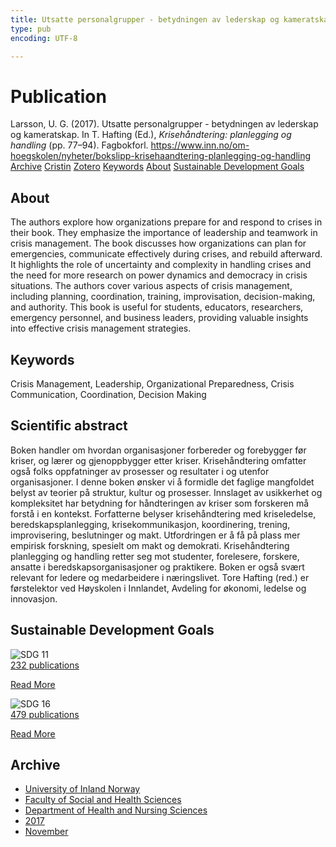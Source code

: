 ```yaml
---
title: Utsatte personalgrupper - betydningen av lederskap og kameratskap
type: pub
encoding: UTF-8

---
```

<h1>Publication</h1>
<article id="csl-bib-container-YQXXFYL6" class="csl-bib-container">
  <div class="csl-bib-body"> <div class="csl-entry">Larsson, U. G. (2017). Utsatte personalgrupper - betydningen av lederskap og kameratskap. In T. Hafting (Ed.), <i>Krisehåndtering: planlegging og handling</i> (pp. 77–94). Fagbokforl. <a href="https://www.inn.no/om-hoegskolen/nyheter/bokslipp-krisehaandtering-planlegging-og-handling">https://www.inn.no/om-hoegskolen/nyheter/bokslipp-krisehaandtering-planlegging-og-handling</a></div> </div>
  <div class="csl-bib-buttons">
    <a href="#taxonomy-article-YQXXFYL6" alt="archive" class="csl-bib-button">Archive</a>
    <a href="https://app.cristin.no/results/show.jsf?id=1514281" alt="Cristin" class="csl-bib-button">Cristin</a>
    <a href="http://zotero.org/groups/5881554/items/YQXXFYL6" alt="Zotero" class="csl-bib-button">Zotero</a>
    <a href="#keywords-article-YQXXFYL6" alt="keywords" class="csl-bib-button">Keywords</a>
    <a href="#about-article-YQXXFYL6" alt="about_pub" class="csl-bib-button">About</a>
    <a href="#sdg-article-YQXXFYL6" alt="sdg" class="csl-bib-button">Sustainable Development Goals</a>
  </div>
  <div id="csl-bib-meta-container-YQXXFYL6"></div>
</article>
<div id="csl-bib-meta-YQXXFYL6" class="csl-bib-meta">
  <article id="about-article-YQXXFYL6" class="about_pub-article">
    <h1>About</h1>
    The authors explore how organizations prepare for and respond to crises in their book. They emphasize the importance of leadership and teamwork in crisis management. The book discusses how organizations can plan for emergencies, communicate effectively during crises, and rebuild afterward. It highlights the role of uncertainty and complexity in handling crises and the need for more research on power dynamics and democracy in crisis situations. The authors cover various aspects of crisis management, including planning, coordination, training, improvisation, decision-making, and authority. This book is useful for students, educators, researchers, emergency personnel, and business leaders, providing valuable insights into effective crisis management strategies.
  </article>
  <article id="keywords-article-YQXXFYL6" class="keywords-article">
    <h1>Keywords</h1>
    Crisis Management, Leadership, Organizational Preparedness, Crisis Communication, Coordination, Decision Making
  </article>
  <article id="abstract-article-YQXXFYL6" class="abstract-article">
    <h1>Scientific abstract</h1>
    Boken handler om hvordan organisasjoner forbereder og forebygger før kriser, og lærer og gjenoppbygger etter kriser. Krisehåndtering omfatter også folks oppfatninger av prosesser og resultater i og utenfor organisasjoner. I denne boken ønsker vi å formidle det faglige mangfoldet belyst av teorier på struktur, kultur og prosesser. Innslaget av usikkerhet og kompleksitet har betydning for håndteringen av kriser som forskeren må forstå i en kontekst. Forfatterne belyser krisehåndtering med kriseledelse, beredskapsplanlegging, krisekommunikasjon, koordinering, trening, improvisering, beslutninger og makt. Utfordringen er å få på plass mer empirisk forskning, spesielt om makt og demokrati. Krisehåndtering planlegging og handling retter seg mot studenter, forelesere, forskere, ansatte i beredskapsorganisasjoner og praktikere. Boken er også svært relevant for ledere og medarbeidere i næringslivet. Tore Hafting (red.) er førstelektor ved Høyskolen i Innlandet, Avdeling for økonomi, ledelse og innovasjon.
  </article>
  <article id="sdg-article-YQXXFYL6" class="sdg-article">
    <h1>Sustainable Development Goals</h1>
    <div class="sdg-container"><div id="sdg11" class="sdg">
        <img src="{{< params subfolder >}}images/sdg/sdg11_en.png" class="image" alt="SDG 11">
        <div class="sdg-overlay">
          <a href="/en/archive/?key=?sdg=11#archive" class="sdg-publication-count"><span>232</span> publications</a>
          <p><a href="https://sdgs.un.org/goals/goal11" class="sdg-read-more">Read More</a></p>
        </div>
      </div> <div id="sdg16" class="sdg">
        <img src="{{< params subfolder >}}images/sdg/sdg16_en.png" class="image" alt="SDG 16">
        <div class="sdg-overlay">
          <a href="/en/archive/?key=?sdg=16#archive" class="sdg-publication-count"><span>479</span> publications</a>
          <p><a href="https://sdgs.un.org/goals/goal16" class="sdg-read-more">Read More</a></p>
        </div>
      </div></div>
  </article>
  <article id="taxonomy-article-YQXXFYL6" class="taxonomy-article">
    <h1>Archive</h1>
    <ul>
      <li>
        <a href="/en/archive/?key=3DCRN523">University of Inland Norway</a>
      </li>
      <li>
        <a href="/en/archive/?key=IDKFS3MX">Faculty of Social and Health Sciences</a>
      </li>
      <li>
        <a href="/en/archive/?key=GTV4ECMZ">Department of Health and Nursing Sciences</a>
      </li>
      <li>
        <a href="/en/archive/?key=QV2QKSDS">2017</a>
      </li>
      <li>
        <a href="/en/archive/?key=76Z26YNP">November</a>
      </li>
    </ul>
  </article>
</div>
